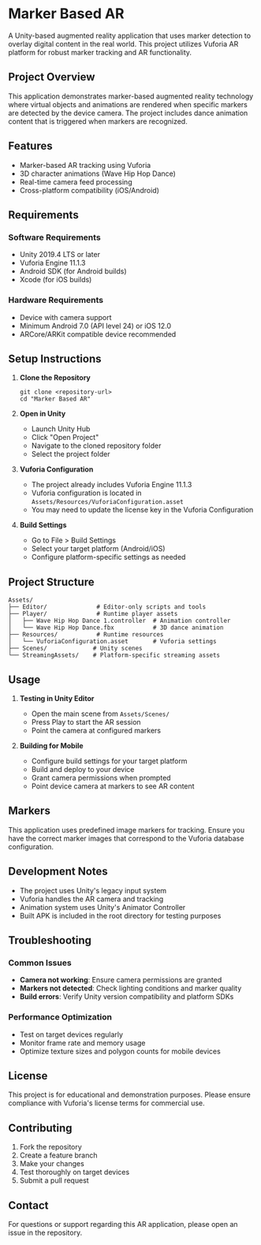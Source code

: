 # Marker Based AR

A Unity-based augmented reality application that uses marker detection to overlay digital content in the real world. This project utilizes Vuforia AR platform for robust marker tracking and AR functionality.

## Project Overview

This application demonstrates marker-based augmented reality technology where virtual objects and animations are rendered when specific markers are detected by the device camera. The project includes dance animation content that is triggered when markers are recognized.

## Features

- Marker-based AR tracking using Vuforia
- 3D character animations (Wave Hip Hop Dance)
- Real-time camera feed processing
- Cross-platform compatibility (iOS/Android)

## Requirements

### Software Requirements
- Unity 2019.4 LTS or later
- Vuforia Engine 11.1.3
- Android SDK (for Android builds)
- Xcode (for iOS builds)

### Hardware Requirements
- Device with camera support
- Minimum Android 7.0 (API level 24) or iOS 12.0
- ARCore/ARKit compatible device recommended

## Setup Instructions

1. **Clone the Repository**
   ```
   git clone <repository-url>
   cd "Marker Based AR"
   ```

2. **Open in Unity**
   - Launch Unity Hub
   - Click "Open Project"
   - Navigate to the cloned repository folder
   - Select the project folder

3. **Vuforia Configuration**
   - The project already includes Vuforia Engine 11.1.3
   - Vuforia configuration is located in `Assets/Resources/VuforiaConfiguration.asset`
   - You may need to update the license key in the Vuforia Configuration

4. **Build Settings**
   - Go to File > Build Settings
   - Select your target platform (Android/iOS)
   - Configure platform-specific settings as needed

## Project Structure

```
Assets/
├── Editor/              # Editor-only scripts and tools
├── Player/              # Runtime player assets
│   ├── Wave Hip Hop Dance 1.controller  # Animation controller
│   └── Wave Hip Hop Dance.fbx           # 3D dance animation
├── Resources/           # Runtime resources
│   └── VuforiaConfiguration.asset       # Vuforia settings
├── Scenes/             # Unity scenes
└── StreamingAssets/    # Platform-specific streaming assets
```

## Usage

1. **Testing in Unity Editor**
   - Open the main scene from `Assets/Scenes/`
   - Press Play to start the AR session
   - Point the camera at configured markers

2. **Building for Mobile**
   - Configure build settings for your target platform
   - Build and deploy to your device
   - Grant camera permissions when prompted
   - Point device camera at markers to see AR content

## Markers

This application uses predefined image markers for tracking. Ensure you have the correct marker images that correspond to the Vuforia database configuration.

## Development Notes

- The project uses Unity's legacy input system
- Vuforia handles the AR camera and tracking
- Animation system uses Unity's Animator Controller
- Built APK is included in the root directory for testing purposes

## Troubleshooting

### Common Issues
- **Camera not working**: Ensure camera permissions are granted
- **Markers not detected**: Check lighting conditions and marker quality
- **Build errors**: Verify Unity version compatibility and platform SDKs

### Performance Optimization
- Test on target devices regularly
- Monitor frame rate and memory usage
- Optimize texture sizes and polygon counts for mobile devices

## License

This project is for educational and demonstration purposes. Please ensure compliance with Vuforia's license terms for commercial use.

## Contributing

1. Fork the repository
2. Create a feature branch
3. Make your changes
4. Test thoroughly on target devices
5. Submit a pull request

## Contact

For questions or support regarding this AR application, please open an issue in the repository.